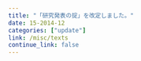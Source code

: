 ```yaml
---
title: "「研究発表の掟」を改定しました。"
date: 15-2014-12
categories: ["update"]
link: /misc/texts
continue_link: false
---
```

